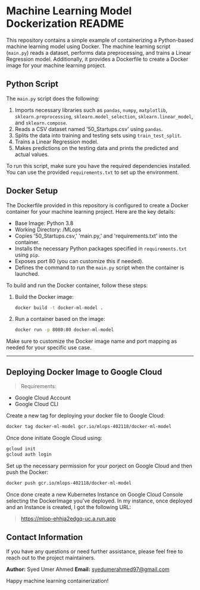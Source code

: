 # Machine Learning Model Dockerization README

This repository contains a simple example of containerizing a Python-based machine learning model using Docker. The machine learning script (`main.py`) reads a dataset, performs data preprocessing, and trains a Linear Regression model. Additionally, it provides a Dockerfile to create a Docker image for your machine learning project.

## Python Script

The `main.py` script does the following:

1. Imports necessary libraries such as `pandas`, `numpy`, `matplotlib`, `sklearn.preprocessing`, `sklearn.model_selection`, `sklearn.linear_model`, and `sklearn.compose`.
2. Reads a CSV dataset named '50_Startups.csv' using `pandas`.
3. Splits the data into training and testing sets using `train_test_split`.
4. Trains a Linear Regression model.
5. Makes predictions on the testing data and prints the predicted and actual values.

To run this script, make sure you have the required dependencies installed. You can use the provided `requirements.txt` to set up the environment.

## Docker Setup

The Dockerfile provided in this repository is configured to create a Docker container for your machine learning project. Here are the key details:

- Base Image: Python 3.8
- Working Directory: /MLops
- Copies '50_Startups.csv,' 'main.py,' and 'requirements.txt' into the container.
- Installs the necessary Python packages specified in `requirements.txt` using `pip`.
- Exposes port 80 (you can customize this if needed).
- Defines the command to run the `main.py` script when the container is launched.

To build and run the Docker container, follow these steps:

1. Build the Docker image:
   ```bash
   docker build -t docker-ml-model .
   ```

2. Run a container based on the image:
   ```bash
   docker run -p 8080:80 docker-ml-model
   ```

Make sure to customize the Docker image name and port mapping as needed for your specific use case.

***
## Deploying Docker Image to Google Cloud
> Requirements: 
- Google Cloud Account 
- Google Cloud CLI

Create a new tag for deploying your docker file to Google Cloud:
```bash
docker tag docker-ml-model gcr.io/mlops-402118/docker-ml-model
```
Once done initiate Google Cloud using:

```bash
gcloud init
gcloud auth login
```
Set up the necessary permission for your porject on Google Cloud and then push the Docker:

```bash
docker push gcr.io/mlops-402118/docker-ml-model 
```
Once done create a new Kubernetes Instance on Google Cloud Console selecting the DockerImage you've deployed. In my instance, once deployed and an Instance is created, I got the following URL:

> https://mlop-ehhja2edgq-uc.a.run.app

## Contact Information

If you have any questions or need further assistance, please feel free to reach out to the project maintainers.

**Author:** Syed Umer Ahmed
**Email:** syedumerahmed97@gmail.com

Happy machine learning containerization!
